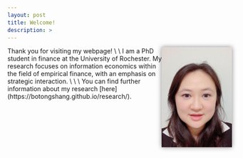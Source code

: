 ```yaml
---
layout: post
title: Welcome!
description: >
---
```

<img align="right" height="225" src="files/picture.jpg" style="box-shadow: 0px 0px 10px #888; border-radius:0%;">
Thank you for visiting my webpage!
\
\
I am a PhD student in finance at the University of Rochester. My research focuses on information economics within the field of empirical finance, with an emphasis on strategic interaction.
\
\
\
You can find further information about my research [here](https://botongshang.github.io/research/).